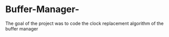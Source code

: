 # Buffer-Manager-
The goal of the project was to code the clock replacement algorithm of the buffer manager 
